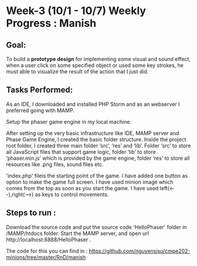 # Week-3 (10/1 - 10/7) Weekly Progress : Manish

## Goal: 
To build a **prototype design** for implementing some visual and sound effect, when a user click on some specified object or used some key strokes, he must able to visualize the result of the action that I just did.

## Tasks Performed: 
As an IDE, I downloaded and installed PHP Storm and as an webserver I preferred going with MAMP. 

Setup the phaser game engine in my local machine.

After setting up the very basic infrastructure like IDE, MAMP server and Phase Game Engine, I created the basic folder structure. Inside the project root folder, I created three main folder ‘src‘, ‘res’ and ‘lib’. Folder ‘src’ to store all JavaScript files that support game logic, folder ‘lib’ to store ‘phaser.min.js’ which is provided by the game engine, folder ‘res’ to store all resources like .png files, sound files etc. 

'index.php' fileis the starting point of the game. I have added one button as option to make the game full screen. I have used minion image which comes from the top as soon as you start the game. I have used left(<--),right(-->) as keys to control movements. 

## Steps to run :
Download the source code and put the source code 'HelloPhaser' folder in /MAMP/htdocs folder. Start the MAMP server, and open url http://localhost:8888/HelloPhaser .

The code for this you can find in :
https://github.com/nguyensjsu/cmpe202-minions/tree/master/RnD/manish


